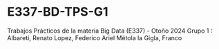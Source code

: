 # E337-BD-TPS-G1
Trabajos Prácticos de la materia Big Data (E337) - Otoño 2024
Grupo 1 : Albareti, Renato
          Lopez, Federico Ariel
          Métola la Gigla, Franco
